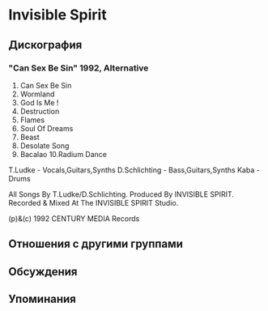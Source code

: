 # Invisible Spirit



## Дискография

### "Can Sex Be Sin" 1992, Alternative

1. Can Sex Be Sin
2. Wormland
3. God Is Me !
4. Destruction
5. Flames
6. Soul Of Dreams
7. Beast
8. Desolate Song
9. Bacalao
10.Radium Dance

 T.Ludke - Vocals,Guitars,Synths
 D.Schlichting - Bass,Guitars,Synths
 Kaba - Drums

All Songs By T.Ludke/D.Schlichting.
Produced By INVISIBLE SPIRIT.
Recorded & Mixed At The INVISIBLE SPIRIT
Studio.

(p)&(c) 1992 CENTURY MEDIA Records


## Отношения с другими группами


## Обсуждения


## Упоминания

